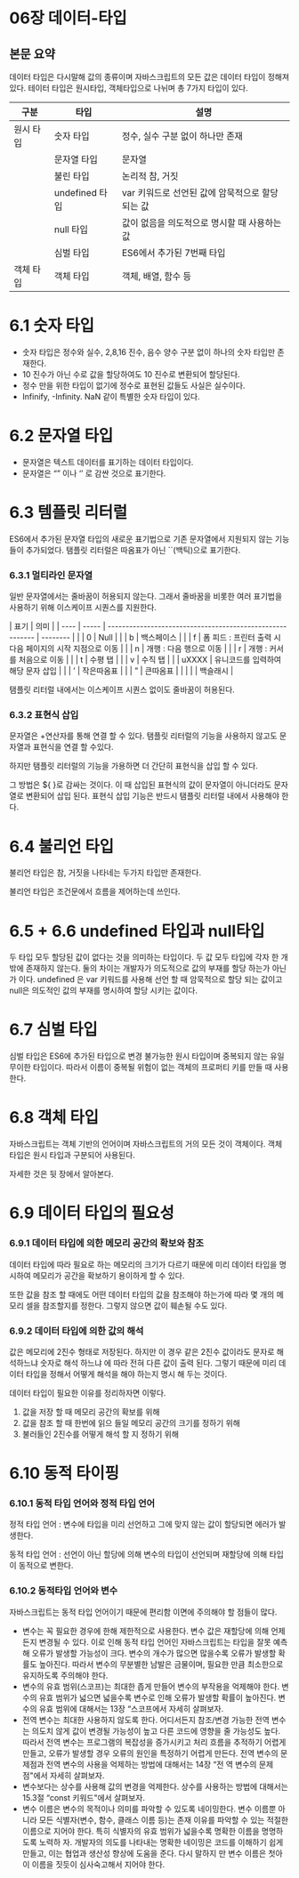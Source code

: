 # 06장 데이터-타입

## 본문 요약

데이터 타입은 다시말해 값의 종류이며 자바스크립트의 모든 값은 데이터 타입이 정해져 있다. 테이터 타입은 원시타입, 객체타입으로 나뉘며 총 7가지 타입이 있다.

| 구분      | 타입           | 설명                                             |
| --------- | -------------- | ------------------------------------------------ |
| 원시 타입 | 숫자 타입      | 정수, 실수 구분 없이 하나만 존재                 |
|           | 문자열 타입    | 문자열                                           |
|           | 불린 타입      | 논리적 참, 거짓                                  |
|           | undefined 타입 | var 키워드로 선언된 값에 암묵적으로 할당 되는 값 |
|           | null 타입      | 값이 없음을 의도적으로 명시할 때 사용하는 값     |
|           | 심벌 타입      | ES6에서 추가된 7번째 타입                        |
| 객체 타입 | 객체 타입      | 객체, 배열, 함수 등                              |

# 6.1 숫자 타입

- 숫자 타입은 정수와 실수, 2,8,16 진수, 음수 양수 구분 없이 하나의 숫자 타입만 존재한다.
- 10 진수가 아닌 수로 값을 할당하여도 10 진수로 변환되어 할당된다.
- 정수 만을 위한 타입이 없기에 정수로 표현된 값들도 사실은 실수이다.
- Infinify, -Infinity. NaN 같이 특별한 숫자 타입이 있다.

# 6.2 문자열 타입

- 문자열은 텍스트 데이터를 표기하는 데이터 타입이다.
- 문자열은 “” 이나 ‘’ 로 감싼 것으로 표기한다.

# 6.3 템플릿 리터럴

ES6에서 추가된 문자열 타입의 새로운 표기법으로 기존 문자열에서 지원되지 않는 기능들이 추가되었다. 탬플릿 리터럴은 따옴표가 아닌 ``(백틱)으로 표기한다.

### 6.3.1 멀티라인 문자열

일반 문자열에서는 줄바꿈이 허용되지 않는다. 그래서 줄바꿈을 비롯한 여러 표기법을 사용하기 위해 이스케이프 시퀀스를 지원한다.

| 표기 | 의미  |
| ---- | ----- | --------------------------------------------------------- | -------- |
|      | 0     | Null                                                      |
|      | b     | 백스페이스                                                |
|      | f     | 폼 피드 : 프린터 출력 시 다음 페이지의 시작 지점으로 이동 |
|      | n     | 개행 : 다음 행으로 이동                                   |
|      | r     | 개행 : 커서를 처음으로 이동                               |
|      | t     | 수평 탭                                                   |
|      | v     | 수직 탭                                                   |
|      | uXXXX | 유니코드를 입력하여 해당 문자 삽입                        |
|      | ’     | 작은따옴표                                                |
|      | ”     | 큰따옴표                                                  |
|      |       |                                                           | 백슬래시 |

탬플릿 리터럴 내에서는 이스케이프 시퀀스 없이도 줄바꿈이 허용된다.

### 6.3.2 표현식 삽입

문자열은 +연산자를 통해 연결 할 수 있다. 탬플릿 리터럴의 기능을 사용하지 않고도 문자열과 표현식을 연결 할 수있다.

하지만 탬플릿 리터럴의 기능을 가용하면 더 간단히 표현식을 삽입 할 수 있다.

그 방법은 ${ }로 감싸는 것이다. 이 때 삽입된 표현식의 값이 문자열이 아니더라도 문자열로 변환되어 삽입 된다. 표현식 삽입 기능은 반드시 탬플릿 리터럴 내에서 사용해야 한다.

# 6.4 불리언 타입

불리언 타입은 참, 거짓을 나타네는 두가지 타입만 존재한다.

불리언 타입은 조건문에서 흐름을 제어하는데 쓰인다.

# 6.5 + 6.6 undefined 타입과 null타입

두 타입 모두 할당된 값이 없다는 것을 의미하는 타입이다. 두 값 모두 타입에 각자 한 개 밖에 존재하지 않는다. 둘의 차이는 개발자가 의도적으로 값의 부재를 할당 하는가 아닌가 이다. undefined 은 var 키워드를 사용해 선언 할 때 암묵적으로 할당 되는 값이고 null은 의도적인 값의 부재를 명시하여 할당 시키는 값이다.

# 6.7 심벌 타입

심벌 타입은 ES6에 추가된 타입으로 변경 불가능한 원시 타입이며 중복되지 않는 유일무이한 타입이다. 따라서 이름이 중복될 위험이 없는 객체의 프로퍼티 키를 만들 때 사용한다.

# 6.8 객체 타입

자바스크립트는 객체 기반의 언어이며 자바스크립트의 거의 모든 것이 객체이다. 객체 타입은 원시 타입과 구분되어 사용된다.

자세한 것은 뒷 장에서 알아본다.

# 6.9 데이터 타입의 필요성

### 6.9.1 데이터 타입에 의한 메모리 공간의 확보와 참조

데이터 타입에 따라 필요로 하는 메모리의 크기가 다르기 때문에 미리 데이터 타입을 명시하여 메모리가 공간을 확보하기 용이하게 할 수 있다.

또한 값을 참조 할 때에도 어떤 데이터 타입의 값을 참조해야 하는가에 따라 몇 개의 메모리 셀을 참조할지를 정한다. 그렇지 않으면 값이 훼손될 수도 있다.

### 6.9.2 데이터 타입에 의한 값의 해석

값은 메모리에 2진수 형태로 저장된다. 하지만 이 경우 같은 2진수 값이라도 문자로 해석하느냐 숫자로 해석 하느냐 에 따라 전혀 다른 값이 출력 된다. 그렇기 때문에 미리 데이터 타입을 정해서 어떻게 해석을 해야 하는지 명시 해 두는 것이다.

데이터 타입이 필요한 이유를 정리하자면 이렇다.

1. 값을 저장 할 때 메모리 공간의 확보를 위해
2. 값을 참조 할 때 한번에 읽으 들일 메모리 공간의 크기를 정하기 위해
3. 불러들인 2진수를 어떻게 해석 할 지 정하기 위해

# 6.10 동적 타이핑

### 6.10.1 동적 타입 언어와 정적 타입 언어

정적 타입 언어 : 변수에 타입을 미리 선언하고 그에 맞지 않는 값이 할당되면 에러가 발생한다.

동적 타입 언어 : 선언이 아닌 할당에 의해 변수의 타입이 선언되며 재할당에 의해 타입이 동적으로 변한다.

### 6.10.2 동적타입 언어와 변수

자바스크립트는 동적 타입 언어이기 때문에 편리함 이면에 주의해야 할 점들이 많다.

- 변수는 꼭 필요한 경우에 한해 제한적으로 사용한다. 변수 값은 재할당에 의해 언제든지 변경될 수 있다. 이로 인해 동적 타입 언어인 자바스크립트는 타입을 잘못 예측해 오류가 발생할 가능성이 크다. 변수의 개수가 많으면 많을수록 오류가 발생할 확률도 높아진다. 따라서 변수의 무분별한 남발은 금물이며, 필요한 만큼 최소한으로 유지하도록 주의해야 한다.
- 변수의 유효 범위(스코프)는 최대한 좁게 만들어 변수의 부작용을 억제해야 한다. 변수의 유효 범위가 넓으면 넓을수록 변수로 인해 오류가 발생할 확률이 높아진다. 변수의 유효 범위에 대해서는 13장 “스코프에서 자세히 살펴보자.
- 전역 변수는 최대한 사용하지 않도록 한다. 어디서든지 참조/변경 가능한 전역 변수는 의도치 않게 값이 변경될 가능성이 높고 다른 코드에 영향을 줄 가능성도 높다. 따라서 전역 변수는 프로그램의 복잡성을 증가시키고 처리 흐름을 추적하기 어렵게 만들고, 오류가 발생할 경우 오류의 원인을 특정하기 어렵게 만든다. 전역 변수의 문제점과 전역 변수의 사용을 억제하는 방법에 대해서는 14장 “전 역 변수의 문제점"에서 자세히 살펴보자.
- 변수보다는 상수를 사용해 값의 변경을 억제한다. 상수를 사용하는 방법에 대해서는 15.3절 “const 키워드"에서 살펴보자.
- 변수 이름은 변수의 목적이나 의미를 파악할 수 있도록 네이밍한다. 변수 이름뿐 아니라 모든 식별자(변수, 함수, 클래스 이름 등)는 존재 이유를 파악할 수 있는 적절한 이름으로 지어야 한다. 특히 식별자의 유효 범위가 넓을수록 명확한 이름을 명명하도록 노력하 자. 개발자의 의도를 나타내는 명확한 네이밍은 코드를 이해하기 쉽게 만들고, 이는 협업과 생산성 향상에 도움을 준다. 다시 말하지 만 변수 이름은 첫아이 이름을 짓듯이 심사숙고해서 지어야 한다.
